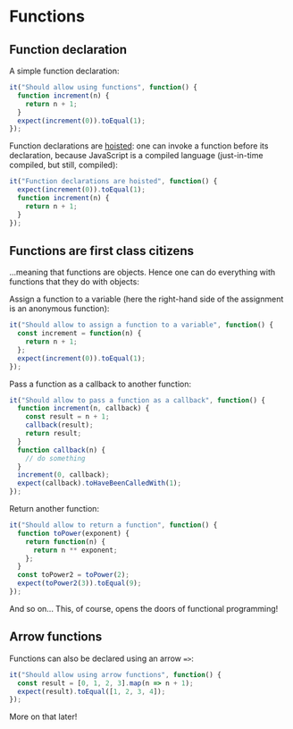 # Functions

## Function declaration

A simple function declaration:

```javascript
it("Should allow using functions", function() {
  function increment(n) {
    return n + 1;
  }
  expect(increment(0)).toEqual(1);
});
```

Function declarations are [hoisted](https://developer.mozilla.org/en-US/docs/Glossary/Hoisting): one can invoke a function before its declaration, because JavaScript is a compiled language (just-in-time compiled, but still, compiled):

```javascript
it("Function declarations are hoisted", function() {
  expect(increment(0)).toEqual(1);
  function increment(n) {
    return n + 1;
  }
});
```

## Functions are first class citizens

...meaning that functions are objects. Hence one can do everything with functions that they do with objects:

Assign a function to a variable (here the right-hand side of the assignment is an anonymous function):

```javascript
it("Should allow to assign a function to a variable", function() {
  const increment = function(n) {
    return n + 1;
  };
  expect(increment(0)).toEqual(1);
});
```

Pass a function as a callback to another function:

```javascript
it("Should allow to pass a function as a callback", function() {
  function increment(n, callback) {
    const result = n + 1;
    callback(result);
    return result;
  }
  function callback(n) {
    // do something
  }
  increment(0, callback);
  expect(callback).toHaveBeenCalledWith(1);
});
```

Return another function:

```javascript
it("Should allow to return a function", function() {
  function toPower(exponent) {
    return function(n) {
      return n ** exponent;
    };
  }
  const toPower2 = toPower(2);
  expect(toPower2(3)).toEqual(9);
});
```

And so on... This, of course, opens the doors of functional programming!

## Arrow functions

Functions can also be declared using an arrow `=>`:

```javascript
it("Should allow using arrow functions", function() {
  const result = [0, 1, 2, 3].map(n => n + 1);
  expect(result).toEqual([1, 2, 3, 4]);
});
```

More on that later!
